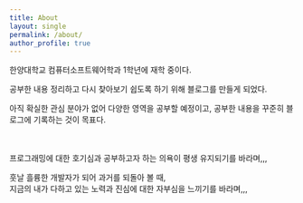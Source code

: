 ```yaml
---
title: About
layout: single
permalink: /about/
author_profile: true
---
```


한양대학교 컴퓨터소프트웨어학과 1학년에 재학 중이다.

공부한 내용 정리하고 다시 찾아보기 쉽도록 하기 위해 블로그를 만들게 되었다.

아직 확실한 관심 분야가 없어 다양한 영역을 공부할 예정이고, 공부한 내용을 꾸준히 블로그에 기록하는 것이 목표다.
<br><br><br>

프로그래밍에 대한 호기심과 공부하고자 하는 의욕이 평생 유지되기를 바라며,,,

훗날 흘륭한 개발자가 되어 과거를 되돌아 볼 때,<br>
지금의 내가 다하고 있는 노력과 진심에 대한 자부심을 느끼기를 바라며,,,